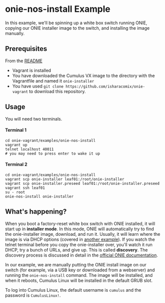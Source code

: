 onie-nos-install Example
========================
In this example, we'll be spinning up a white box switch running ONIE, copying
our ONIE installer image to the switch, and installing the image manually.

Prerequisites
------------
From the [README](http://github.com/isharacomix/onie-vagrant)

  * Vagrant is installed
  * You have downloaded the Cumulus VX image to the directory with the Vagrantfile
    and named it `onie-installer`
  * You have used `git clone https://github.com/isharacomix/onie-vagrant` to
    download this repository.


Usage
-----
You will need two terminals.

#### Terminal 1
    cd onie-vagrant/examples/onie-nos-install
    vagrant up
    telnet localhost 40011
    # you may need to press enter to wake it up

#### Terminal 2
    cd onie-vagrant/examples/onie-nos-install
    vagrant scp onie-installer leaf01:/root/onie-installer
    vagrant scp onie-installer.preseed leaf01:/root/onie-installer.preseed
    vagrant ssh leaf01
    su - root
    onie-nos-install onie-installer


What's happening?
-----------------
When you boot a factory-reset white box switch with ONIE installed, it will
start up in **installer mode**. In this mode, ONIE will automatically try to
find the onie-installer image, download, and run it. Usually, it will learn
where the image is via DHCP options (covered in
[another example](http://github.com/isharacomix/onie-vagrant/tree/master/examples/dhcp-install)).
If you watch the telnet terminal before you copy the onie-installer over,
you'll watch it run DHCP, try a bunch of URLs, and give up. This is called
**discovery**. The discovery process is discussed in detail in the
[official ONIE documentation](https://github.com/opencomputeproject/onie/wiki/Design-Spec-SW-Image-Discovery).

In our example, we are manually putting the ONIE install image on our switch
(for example, via a USB key or downloaded from a webserver) and running the
`onie-nos-install` command. The image will be installed, and when it reboots,
Cumulus Linux will be installed in the default GRUB slot.

To log into Cumulus Linux, the default username is `cumulus` and the password
is `CumulusLinux!`.
